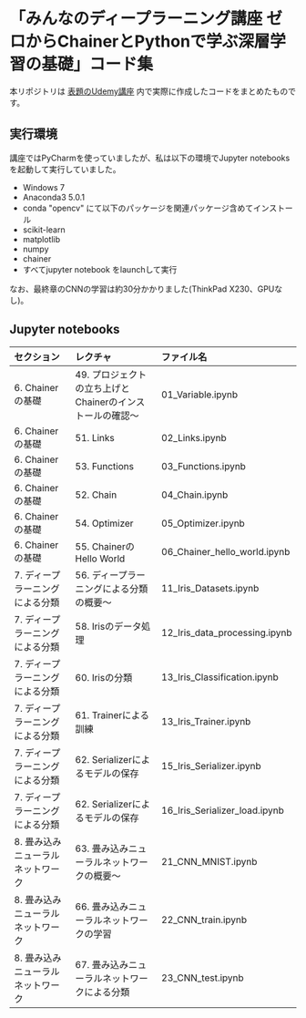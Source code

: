 
# 「みんなのディープラーニング講座 ゼロからChainerとPythonで学ぶ深層学習の基礎」コード集

本リポジトリは [表題のUdemy講座](https://www.udemy.com/deep-learning/learn/v4/overview) 内で実際に作成したコードをまとめたものです。

## 実行環境

講座ではPyCharmを使っていましたが、私は以下の環境でJupyter notebooks を起動して実行していました。

- Windows 7
- Anaconda3 5.0.1
 - conda "opencv" にて以下のパッケージを関連パッケージ含めてインストール
  - scikit-learn
  - matplotlib
  - numpy
  - chainer
 - すべてjupyter notebook をlaunchして実行

なお、最終章のCNNの学習は約30分かかりました(ThinkPad X230、GPUなし)。

## Jupyter notebooks

|セクション|レクチャ|ファイル名|
|:--------|:------|:--------|
| 6. Chainerの基礎| 49. プロジェクトの立ち上げとChainerのインストールの確認～ | 01_Variable.ipynb |
| 6. Chainerの基礎| 51. Links                                             | 02_Links.ipynb |
| 6. Chainerの基礎| 53. Functions                                         | 03_Functions.ipynb |
| 6. Chainerの基礎| 52. Chain                                             | 04_Chain.ipynb |
| 6. Chainerの基礎| 54. Optimizer                                         | 05_Optimizer.ipynb |
| 6. Chainerの基礎|  55. ChainerのHello World                             | 06_Chainer_hello_world.ipynb |
| 7. ディープラーニングによる分類 | 56. ディープラーニングによる分類の概要～   | 11_Iris_Datasets.ipynb |
| 7. ディープラーニングによる分類 | 58. Irisのデータ処理                     | 12_Iris_data_processing.ipynb |
| 7. ディープラーニングによる分類 | 60. Irisの分類                          | 13_Iris_Classification.ipynb |
| 7. ディープラーニングによる分類 | 61. Trainerによる訓練                    | 13_Iris_Trainer.ipynb |
| 7. ディープラーニングによる分類 | 62. Serializerによるモデルの保存          | 15_Iris_Serializer.ipynb |
| 7. ディープラーニングによる分類 | 62. Serializerによるモデルの保存          | 16_Iris_Serializer_load.ipynb |
| 8. 畳み込みニューラルネットワーク | 63. 畳み込みニューラルネットワークの概要～ | 21_CNN_MNIST.ipynb |
| 8. 畳み込みニューラルネットワーク | 66. 畳み込みニューラルネットワークの学習 | 22_CNN_train.ipynb |
| 8. 畳み込みニューラルネットワーク | 67. 畳み込みニューラルネットワークによる分類 | 23_CNN_test.ipynb |
